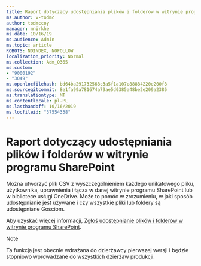 ```yaml
---
title: Raport dotyczący udostępniania plików i folderów w witrynie programu SharePoint
ms.author: v-todmc
author: todmccoy
manager: mnirkhe
ms.date: 10/16/19
ms.audience: Admin
ms.topic: article
ROBOTS: NOINDEX, NOFOLLOW
localization_priority: Normal
ms.collection: Adm_O365
ms.custom:
- "9000192"
- "3049"
ms.openlocfilehash: bd64ba291732568c3a5f1a107e88884220e200f8
ms.sourcegitcommit: 8e1fa99a781674a79ae5d0385a48be2e209a2386
ms.translationtype: MT
ms.contentlocale: pl-PL
ms.lasthandoff: 10/16/2019
ms.locfileid: "37554338"
---
```

# <a name="report-on-file-and-folder-sharing-in-a-sharepoint-site"></a>Raport dotyczący udostępniania plików i folderów w witrynie programu SharePoint

Można utworzyć plik CSV z wyszczególnieniem każdego unikatowego pliku, użytkownika, uprawnienia i łącza w danej witrynie programu SharePoint lub w bibliotece usługi OneDrive. Może to pomóc w zrozumieniu, w jaki sposób udostępnianie jest używane i czy wszystkie pliki lub foldery są udostępniane Gościom.

Aby uzyskać więcej informacji, [Zgłoś udostępnianie plików i folderów w witrynie programu SharePoint](https://docs.microsoft.com/en-us/sharepoint/sharing-reports).

> [!NOTE]
> Ta funkcja jest obecnie wdrażana do dzierżawcy pierwszej wersji i będzie stopniowo wprowadzane do wszystkich dzierżaw produkcji.